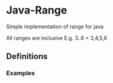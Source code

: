 # Java-Range
Simple implementation of range for java

All ranges are inclusive E.g. 3..6 = 3,4,5,6

## Definitions






### Examples
